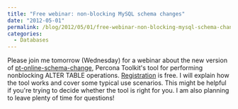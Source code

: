 ```yaml
---
title: "Free webinar: non-blocking MySQL schema changes"
date: "2012-05-01"
permalink: /blog/2012/05/01/free-webinar-non-blocking-mysql-schema-changes/
categories:
  - Databases
---
```

Please join me tomorrow (Wednesday) for a webinar about the new version of [pt-online-schema-change][1], Percona Toolkit's tool for performing nonblocking ALTER TABLE operations. [Registration][2] is free. I will explain how the tool works and cover some typical use scenarios. This might be helpful if you're trying to decide whether the tool is right for you. I am also planning to leave plenty of time for questions!

 [1]: http://www.percona.com/doc/percona-toolkit/2.1/pt-online-schema-change.html
 [2]: http://www.percona.com/webinars/2012-05-02-zero-downtime-schema-changes-in-mysql/
